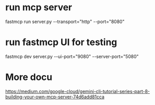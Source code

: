 # run mcp server
fastmcp run server.py --transport="http" --port="8080"

# run fastmcp UI for testing
fastmcp dev server.py --ui-port="9080" --server-port="5080"

# More docu
https://medium.com/google-cloud/gemini-cli-tutorial-series-part-8-building-your-own-mcp-server-74d6add81cca